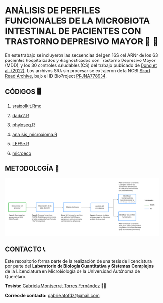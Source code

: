 #  ANÁLISIS DE PERFILES FUNCIONALES DE LA MICROBIOTA INTESTINAL DE PACIENTES CON TRASTORNO DEPRESIVO MAYOR 🦠 🧬 

En este trabajo se incluyeron las secuencias del gen 16S del ARNr de los 63 pacientes hospitalizados y diagnosticados con Trastorno Depresivo Mayor (MDD), y los 30 controles saludables (CS) del trabajo publicado de [Dong et al. (2022)](https://www.ncbi.nlm.nih.gov/pmc/articles/PMC9354493/). Los archivos SRA sin procesar se extrajeron de la NCBI [Short Read Archive](https://www.ncbi.nlm.nih.gov/sra), bajo el ID BioProject [PRJNA778934](https://www.ncbi.nlm.nih.gov/sra/?term=PRJNA778934). 

## CÓDIGOS 🖥️ 

1. [sratoolkit.Rmd](https://github.com/gabrielatof/tesis/blob/main/sratoolkit.Rmd)

2. [dada2.R](https://github.com/gabrielatof/tesis-mic/blob/main/dada2.R)

3. [phyloseq.R](https://github.com/gabrielatof/tesis/blob/main/phyloseq.R)

4. [analisis_microbioma.R](https://github.com/gabrielatof/tesis-mic/blob/main/analisis_microbioma_resumido.Rmd)

5. [LEFSe.R](https://github.com/gabrielatof/tesis-mic/blob/main/LEFSe.Rmd)

6. [microeco](https://github.com/gabrielatof/tesis-mic/blob/main/microeco.R)


## METODOLOGÍA 📝

![Diagrama](https://github.com/gabrielatof/tesis-mic/blob/main/diagrama%20tesis%20(2).png)

## CONTACTO 📞

Este repositorio forma parte de la realización de una tesis de licenciatura por parte del **Laboratorio de Biología Cuantitativa y Sistemas Complejos** de la Licenciatura en Microbiología de la Universidad Autónoma de Querétaro. 

**Tesista:** [Gabriela Montserrat Torres Fernández](https://github.com/gabrielatof) 🧑‍🎓

**Correo de contacto:** gabrielatofdz@gmail.com 


